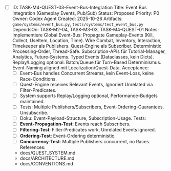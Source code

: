 - [ ] ID: TASK-M4-QUEST-03-Event-Bus-Integration
  Title: Event Bus Integration (Gameplay Events, Pub/Sub)
  Status: Proposed
  Priority: P0
  Owner: Codex Agent
  Created: 2025-10-26
  Artifacts: `game/systems/event_bus.py`, `tests/systems/test_event_bus.py`
  DependsOn: TASK-M2-04, TASK-M3-03, TASK-M4-QUEST-01
  Notes:
  Implementiere Global Event-Bus: Propagate Gameplay-Events (Kill, Collect, UseItem, Location, Time). Wire Combat, Inventory, Interaction, Timekeeper als Publishers. Quest-Engine als Subscriber. Deterministic Processing-Order, Thread-Safe. Subscription-APIs für Tutorial-Manager, Analytics, Future-Systems. Typed Events (Dataclasses, kein Dicts). Replay/Logging optional. Batch/Queue für Turn-Based Determinismus. Event-Naming aligned mit Localization/Quest-Data.
  Acceptance:
  - [ ] Event-Bus handles Concurrent Streams, kein Event-Loss, keine Race-Conditions.
  - [ ] Quest-Engine receives Relevant Events, Ignoriert Unrelated via Filter-Predicates.
  - [ ] System supports Replay/Logging optional, Performance-Budgets maintained.
  - [ ] Tests: Multiple Publishers/Subscribers, Event-Ordering-Guarantees, Unsubscribe.
  - [ ] Doku: Event-Payload-Structure, Subscription-Usage.
  Tests:
  - [ ] **Event-Propagation-Test**: Events reach Subscribers.
  - [ ] **Filtering-Test**: Filter-Predicates work, Unrelated Events ignored.
  - [ ] **Ordering-Test**: Event-Ordering deterministic.
  - [ ] **Concurrency-Test**: Multiple Publishers concurrent, no Races.
  References:
  - docs/QUEST_SYSTEM.md
  - docs/ARCHITECTURE.md
  - docs/CONVENTIONS.md
